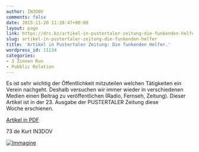```yaml
---
author: IN3DOV
comments: false
date: 2015-11-20 11:28:47+00:00
layout: page
link: https://drc.bz/artikel-in-pustertaler-zeitung-die-funkenden-helfer/
slug: artikel-in-pustertaler-zeitung-die-funkenden-helfer
title: 'Artikel in Pustertaler Zeitung: Die funkenden Helfer.'
wordpress_id: 11134
categories:
- 3 Zinnen Run
- Pubblic Relation
---
```


Es ist sehr wichtig der Öffentlichkeit mitzuteilen welchen Tätigkeiten ein Verein nachgeht. Deshalb versuchen wir immer wieder in verschiedenen Medien einen Beitrag zu veröffentlichen (Radio, Fernseh, Zeitung). Dieser Artikel ist in der 23. Ausgabe der PUSTERTALER Zeitung diese Woche erschienen.




[Artikel in PDF](https://drc.bz/wp-content/uploads/2015/11/20151120121422625.pdf)


73 de Kurt IN3DOV

[![Immagine](https://drc.bz/wp-content/uploads/2015/11/Immagine.jpg)](https://drc.bz/wp-content/uploads/2015/11/Immagine.jpg)


